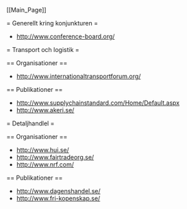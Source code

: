 [[Main_Page]]



= Generellt kring konjunkturen =

* http://www.conference-board.org/




= Transport och logistik =

== Organisationer ==

* http://www.internationaltransportforum.org/


== Publikationer ==

* http://www.supplychainstandard.com/Home/Default.aspx
* http://www.akeri.se/


= Detaljhandlel =

== Organisationer == 

* http://www.hui.se/
* http://www.fairtradeorg.se/
* http://www.nrf.com/


== Publikationer ==

* http://www.dagenshandel.se/
* http://www.fri-kopenskap.se/
